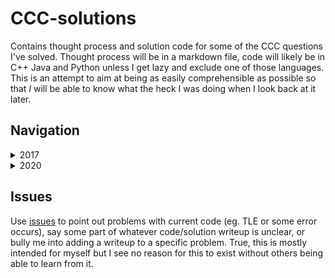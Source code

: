 # CCC-solutions

Contains thought process and solution code for some of the CCC questions I've solved. Thought process will be in a markdown file, code will likely be in C++ Java and Python unless I get lazy and exclude one of those languages. This is an attempt to aim at being as easily comprehensible as possible so that *I* will be able to know what the heck I was doing when I look back at it later.

## Navigation

<details>

<summary>2017</summary>

|Problem|Name|
|-|-|
|S2|[High Tide, Low Tide](./CCC_2017/S2/README.md)|

</details>

<details>

<summary>2020</summary>

|Problem|Name|
|-------|----|
|J5|[Escape Room](./CCC_2020/S2/README.md)
|S1|[Surmising a Sprinter's Speed](./CCC_2020/S1/README.md)|
|S2|[Escape Room](./CCC_2020/S2/README.md)|

</details>

## Issues

Use [issues](https://github.com/vivian-dai/CCC-solutions/issues) to point out problems with current code (eg. TLE or some error occurs), say some part of whatever code/solution writeup is unclear, or bully me into adding a writeup to a specific problem. True, this is mostly intended for myself but I see no reason for this to exist without others being able to learn from it.
